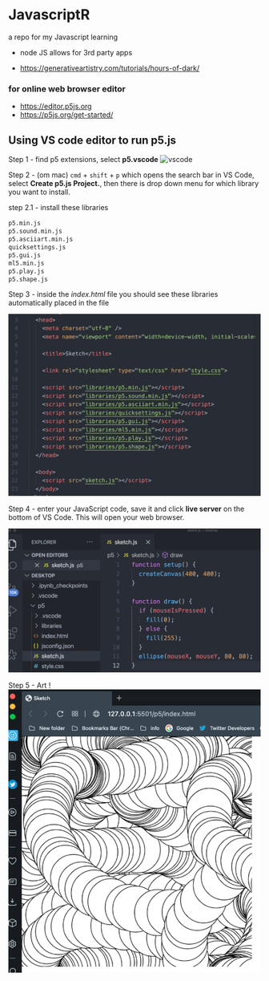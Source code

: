 # JavascriptR
a repo for my Javascript learning 

- node JS allows for 3rd party apps

- https://generativeartistry.com/tutorials/hours-of-dark/

### for online web browser editor
- https://editor.p5js.org
- https://p5js.org/get-started/

## Using VS code editor to run p5.js

Step 1 - find p5 extensions, select **p5.vscode**
![vscode](./img/step-vscode.png)

Step 2 - (om mac) `cmd` + `shift` + `p` which opens the search bar 
in VS Code, select **Create p5.js Project.**, then there is drop down menu
for which library you want to install.

step 2.1 - install these libraries
```
p5.min.js
p5.sound.min.js
p5.asciiart.min.js
quicksettings.js
p5.gui.js
ml5.min.js
p5.play.js
p5.shape.js
```

Step 3 - inside the _index.html_ file you should see these libraries automatically
placed in the file
 
![html](./img/step3-html.png) 


Step 4 - enter your JavaScript code, save it and click
**live server** on the bottom of VS Code. This will open your web browser.

![js](./img/step4-js-code.png)

Step 5 - Art !
![art](./img/step5-art.png)

















